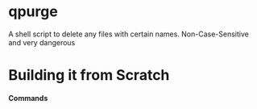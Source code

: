 # qpurge
A shell script to delete any files with certain names. Non-Case-Sensitive and very dangerous


# Building it from Scratch
#### Commands
```shell

```
